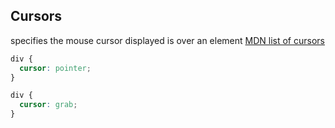 
















## Cursors
specifies the mouse cursor displayed is over an element [MDN list of cursors](https://developer.mozilla.org/en-US/docs/Web/CSS/cursor)

```css
div {
  cursor: pointer;
}

div {
  cursor: grab;
}
```
